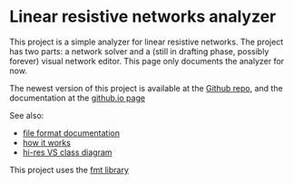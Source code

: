 # Linear resistive networks analyzer

This project is a simple analyzer for linear resistive networks. The project has two parts: a network solver and a (still in drafting phase, possibly forever) visual network editor. This page only documents the analyzer for now.

The newest version of this project is available at the [Github repo](https://github.com/Sasszem/Jelek), and the documentation at the [github.io page](https://sasszem.github.io/Jelek/index.html)

See also:
- [file format documentation](file_format.md)
- [how it works](working.md)
- [hi-res VS class diagram](https://raw.githubusercontent.com/Sasszem/Jelek/master/analyzer/doc/ClassDiagram.png)

This project uses the [fmt library](https://fmt.dev/latest/index.html)